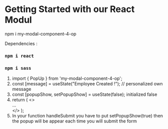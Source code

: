 # Getting Started with our React Modul

npm i my-modal-component-4-op

Dependencies :
### `npm i react`
### `npm i sass`

1. import { PopUp } from 'my-modal-component-4-op';
2. const [message] = useState("Employee Created !"); // personalized own message
3. const [popupShow, setPopupShow] = useState(false); initialized false 
4.  return (
    <>
        <PopUp message={message} trigger={popupShow} setTrigger={setPopupShow}/>
        <div onSubmit={handleSubmit}>
            ...
        </div>
    </>
  );
  5. In your function handleSubmit you have to put setPopupShow(true) then the popup will be appear each time you will submit the form 



